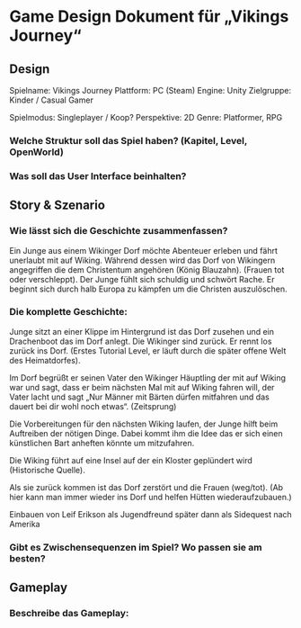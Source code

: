 ﻿# Game Design Dokument für „Vikings Journey“

## Design
Spielname:	Vikings Journey
Plattform:	PC (Steam)
Engine:		Unity
Zielgruppe:	Kinder / Casual Gamer

Spielmodus:	Singleplayer / Koop?
Perspektive:	2D
Genre:		Platformer, RPG

### Welche Struktur soll das Spiel haben? (Kapitel, Level, OpenWorld)

### Was soll das User Interface beinhalten?


## Story & Szenario
### Wie lässt sich die Geschichte zusammenfassen?
Ein Junge aus einem Wikinger Dorf möchte Abenteuer erleben und fährt unerlaubt mit auf Wiking.
Während dessen wird das Dorf von Wikingern angegriffen die dem Christentum angehören (König Blauzahn). (Frauen tot oder verschleppt). Der Junge fühlt sich schuldig und schwört Rache. Er beginnt sich durch halb Europa zu kämpfen um die Christen auszulöschen.

### Die komplette Geschichte:
Junge sitzt an einer Klippe im Hintergrund ist das Dorf zusehen und ein Drachenboot das im Dorf anlegt. Die Wikinger sind zurück. Er rennt los zurück ins Dorf. (Erstes Tutorial Level, er läuft durch die später offene Welt des Heimatdorfes).

Im Dorf begrüßt er seinen Vater den Wikinger Häuptling der mit auf Wiking war und sagt, dass er beim nächsten Mal mit auf Wiking fahren will, der Vater lacht und sagt „Nur Männer mit Bärten dürfen mitfahren und das dauert bei dir wohl noch etwas“. (Zeitsprung) 

Die Vorbereitungen für den nächsten Wiking laufen, der Junge hilft beim Auftreiben der nötigen Dinge. Dabei kommt ihm die Idee das er sich einen künstlichen Bart anheften könnte um mitzufahren.

Die Wiking führt auf eine Insel auf der ein Kloster geplündert wird (Historische Quelle).

Als sie zurück kommen ist das Dorf zerstört und die Frauen (weg/tot). (Ab hier kann man immer wieder ins Dorf und helfen Hütten wiederaufzubauen.) 

Einbauen von Leif Erikson als Jugendfreund später dann als Sidequest nach Amerika

### Gibt es Zwischensequenzen im Spiel? Wo passen sie am besten?

## Gameplay
### Beschreibe das Gameplay:


